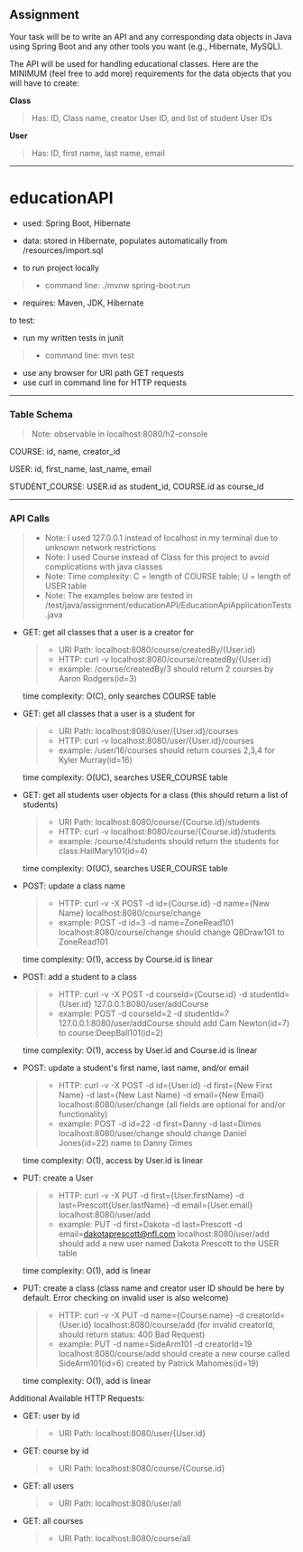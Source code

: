 ## Assignment
Your task will be to write an API and any corresponding data objects in Java using Spring Boot and any other tools you want (e.g., Hibernate, MySQL).

The API will be used for handling educational classes. Here are the MINIMUM (feel free to add more) requirements for the data objects that you will have to create:

**Class**
>Has: ID, Class name, creator User ID, and list of student User IDs

**User**
>Has: ID, first name, last name, email

---
# educationAPI

* used: Spring Boot, Hibernate
* data: stored in Hibernate, populates automatically from /resources/import.sql

* to run project locally
> * command line: ./mvnw spring-boot:run
* requires: Maven, JDK, Hibernate

to test:
* run my written tests in junit
> * command line: mvn test
* use any browser for URI path GET requests
* use curl in command line for HTTP requests

---

### Table Schema
>Note: observable in localhost:8080/h2-console

COURSE: id, name, creator_id

USER: id, first_name, last_name, email

STUDENT_COURSE: USER.id as student_id, COURSE.id as course_id

---

### API Calls
> * Note: I used 127.0.0.1 instead of localhost in my terminal due to unknown network restrictions
> * Note: I used Course instead of Class for this project to avoid complications with java classes
> * Note: Time complexity: C = length of COURSE table; U = length of USER table
> * Note: The examples below are tested in /test/java/assignment/educationAPI/EducationApiApplicationTests.java

* GET: get all classes that a user is a creator for
	> * URI Path: localhost:8080/course/createdBy/{User.id}
	> * HTTP: curl -v localhost:8080/course/createdBy/{User.id}
	> * example: /course/createdBy/3 should return 2 courses by Aaron Rodgers(id=3)

	time complexity: O(C), only searches COURSE table

* GET: get all classes that a user is a student for
	> * URI Path: localhost:8080/user/{User.id}/courses
	> * HTTP: curl -v localhost:8080/user/{User.id}/courses
	> * example: /user/16/courses should return courses 2,3,4 for Kyler Murray(id=16)

	time complexity: O(UC), searches USER_COURSE table

* GET: get all students user objects for a class (this should return a list of students)
	> * URI Path: localhost:8080/course/{Course.id}/students
	> * HTTP: curl -v localhost:8080/course/{Course.id}/students
	> * example: /course/4/students should return the students for class:HailMary101(id=4)

	time complexity: O(UC), searches USER_COURSE table

* POST: update a class name
	> * HTTP: curl -v -X POST -d id={Course.id} -d name={New Name} localhost:8080/course/change
	> * example: POST -d id=3 -d name=ZoneRead101 localhost:8080/course/change should change QBDraw101 to ZoneRead101

	time complexity: O(1), access by Course.id is linear

* POST: add a student to a class
	> * HTTP: curl -v -X POST -d courseId={Course.id} -d studentId={User.id} 127.0.0.1:8080/user/addCourse
	> * example: POST -d courseId=2 -d studentId=7 127.0.0.1:8080/user/addCourse should add Cam Newton(id=7) to course:DeepBall101(id=2)

	time complexity: O(1), access by User.id and Course.id is linear

* POST: update a student's first name, last name, and/or email
	> * HTTP: curl -v -X POST -d id={User.id} -d first={New First Name} -d last={New Last Name} -d email={New Email} localhost:8080/user/change (all fields are optional for and/or functionality)
	> * example: POST -d id=22 -d first=Danny -d last=Dimes localhost:8080/user/change should change Daniel Jones(id=22) name to Danny Dimes

	time complexity: O(1), access by User.id is linear

* PUT: create a User
	> * HTTP: curl -v -X PUT -d first={User.firstName} -d last=Prescott{User.lastName} -d email={User.email} localhost:8080/user/add
	> * example: PUT -d first=Dakota -d last=Prescott -d email=dakotaprescott@nfl.com localhost:8080/user/add should add a new user named Dakota Prescott to the USER table

	time complexity: O(1), add is linear

* PUT: create a class (class name and creator user ID should be here by default. Error checking on invalid user is also welcome)
	> * HTTP: curl -v -X PUT -d name={Course.name} -d creatorId={User.id} localhost:8080/course/add
	(for invalid creatorId, should return status: 400 Bad Request)
	> * example: PUT -d name=SideArm101 -d creatorId=19 localhost:8080/course/add should create a new course called SideArm101(id=6) created by Patrick Mahomes(id=19)

	time complexity: O(1), add is linear

Additional Available HTTP Requests:
* GET: user by id
	> * URI Path: localhost:8080/user/{User.id}
* GET: course by id
	> * URI Path: localhost:8080/course/{Course.id}
* GET: all users
	> * URI Path: localhost:8080/user/all
* GET: all courses
	> * URI Path: localhost:8080/course/all

